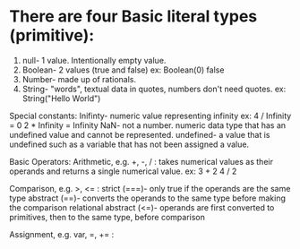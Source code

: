 # There are four Basic literal types (primitive):
1. null- 1 value. Intentionally empty value.
2. Boolean- 2 values (true and false)
  ex: Boolean(0)
      false
3. Number- made up of rationals.
4. String- "words", textual data in quotes, numbers don't need quotes.
  ex: String("Hello World")

Special constants:
Inifinty- numeric value representing infinity
  ex: 4 / Infinity = 0
      2 * Infinity = Infinity
NaN- not a number. numeric data type that has an undefined value and cannot be represented.
undefined- a value that is undefined such as a variable that has not been assigned a value.

Basic Operators:
Arithmetic, e.g. +, -, / : takes numerical values as their operands and returns a single numerical value.
  ex: 3 + 2
      4 / 2

Comparison, e.g. >, <= :
strict (===)- only true if the operands are the same type
abstract (==)- converts the operands to the same type before making the comparison
relational abstract (<=)- operands are first converted to primitives, then to the same type, before comparison

Assignment, e.g. var, =, += :
